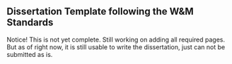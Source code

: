 ## Dissertation Template following the W&M Standards

Notice! This is not yet complete. Still working on adding all
required pages. But as of right now, it is still usable to
write the dissertation, just can not be submitted as is.
